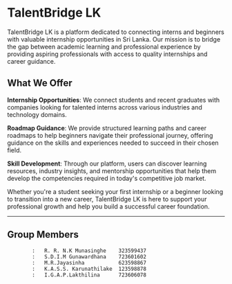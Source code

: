 # TalentBridge LK

TalentBridge LK is a platform dedicated to connecting interns and beginners with valuable internship opportunities in Sri Lanka. Our mission is to bridge the gap between academic learning and professional experience by providing aspiring professionals with access to quality internships and career guidance.

## What We Offer

**Internship Opportunities**: We connect students and recent graduates with companies looking for talented interns across various industries and technology domains.

**Roadmap Guidance**: We provide structured learning paths and career roadmaps to help beginners navigate their professional journey, offering guidance on the skills and experiences needed to succeed in their chosen field.

**Skill Development**: Through our platform, users can discover learning resources, industry insights, and mentorship opportunities that help them develop the competencies required in today's competitive job market.

Whether you're a student seeking your first internship or a beginner looking to transition into a new career, TalentBridge LK is here to support your professional growth and help you build a successful career foundation.

---

## Group Members

            :   R. R. N.K Munasinghe	323599437
			: 	S.D.I.M Gunawardhana	723601602
			: 	M.R.Jayasinha			623598867
			: 	K.A.S.S. Karunathilake	123598878
			: 	I.G.A.P.Lakthilina		723606078

